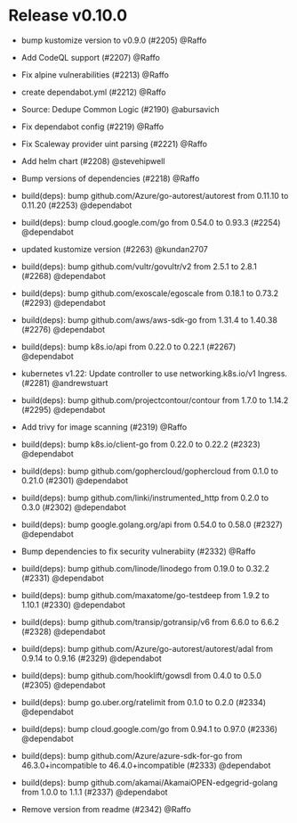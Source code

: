 # Release v0.10.0
* bump kustomize version to v0.9.0 (#2205) @Raffo 

* Add CodeQL support (#2207) @Raffo 

* Fix alpine vulnerabilities (#2213) @Raffo 

* create dependabot.yml (#2212) @Raffo 

* Source: Dedupe Common Logic (#2190) @abursavich 

* Fix dependabot config (#2219) @Raffo 

* Fix Scaleway provider uint parsing (#2221) @Raffo 

* Add helm chart (#2208) @stevehipwell 

* Bump versions of dependencies (#2218) @Raffo 

* build(deps): bump github.com/Azure/go-autorest/autorest from 0.11.10 to 0.11.20 (#2253) @dependabot 

* build(deps): bump cloud.google.com/go from 0.54.0 to 0.93.3 (#2254) @dependabot 

* updated kustomize version (#2263) @kundan2707 

* build(deps): bump github.com/vultr/govultr/v2 from 2.5.1 to 2.8.1 (#2268) @dependabot 

* build(deps): bump github.com/exoscale/egoscale from 0.18.1 to 0.73.2 (#2293) @dependabot 

* build(deps): bump github.com/aws/aws-sdk-go from 1.31.4 to 1.40.38 (#2276) @dependabot 

* build(deps): bump k8s.io/api from 0.22.0 to 0.22.1 (#2267) @dependabot 

* kubernetes v1.22: Update controller to use networking.k8s.io/v1 Ingress. (#2281) @andrewstuart 

* build(deps): bump github.com/projectcontour/contour from 1.7.0 to 1.14.2 (#2295) @dependabot 

* Add trivy for image scanning (#2319) @Raffo 

* build(deps): bump k8s.io/client-go from 0.22.0 to 0.22.2 (#2323) @dependabot 

* build(deps): bump github.com/gophercloud/gophercloud from 0.1.0 to 0.21.0 (#2301) @dependabot 

* build(deps): bump github.com/linki/instrumented_http from 0.2.0 to 0.3.0 (#2302) @dependabot 

* build(deps): bump google.golang.org/api from 0.54.0 to 0.58.0 (#2327) @dependabot 

* Bump dependencies to fix security vulnerabiity (#2332) @Raffo 

* build(deps): bump github.com/linode/linodego from 0.19.0 to 0.32.2 (#2331) @dependabot 

* build(deps): bump github.com/maxatome/go-testdeep from 1.9.2 to 1.10.1 (#2330) @dependabot 

* build(deps): bump github.com/transip/gotransip/v6 from 6.6.0 to 6.6.2 (#2328) @dependabot 

* build(deps): bump github.com/Azure/go-autorest/autorest/adal from 0.9.14 to 0.9.16 (#2329) @dependabot 

* build(deps): bump github.com/hooklift/gowsdl from 0.4.0 to 0.5.0 (#2305) @dependabot 

* build(deps): bump go.uber.org/ratelimit from 0.1.0 to 0.2.0 (#2334) @dependabot 

* build(deps): bump cloud.google.com/go from 0.94.1 to 0.97.0 (#2336) @dependabot 

* build(deps): bump github.com/Azure/azure-sdk-for-go from 46.3.0+incompatible to 46.4.0+incompatible (#2333) @dependabot 

* build(deps): bump github.com/akamai/AkamaiOPEN-edgegrid-golang from 1.0.0 to 1.1.1 (#2337) @dependabot 

* Remove version from readme (#2342) @Raffo 

